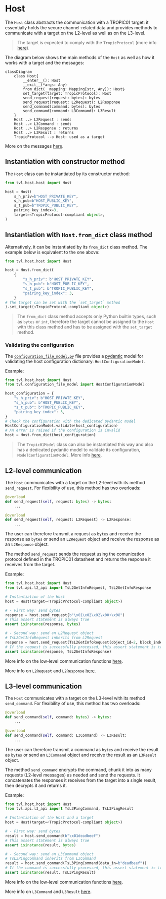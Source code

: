 # Host

The `Host` class abstracts the communication with a TROPIC01 target: it
essentially holds the secure channel-related data and provides methods to
communicate with a target on the L2-level as well as on the L3-level.

> The target is expected to comply with the `TropicProtocol`
> (more info [here](../targets/README.md#tropicprotocol)).

The diagram below shows the main methods of the `Host` as well as how it works
with a target and the messages:

```mermaid
classDiagram
    class Host{
        __enter__(): Host
        __exit__(*args: Any)
        from_dict(__mapping: Mapping[str, Any]): Host$
        set_target(target: TropicProtocol): Host
        send_request(request: bytes): bytes
        send_request(request: L2Request): L2Response
        send_command(command: bytes): bytes
        send_command(command: L3Command): L3Result
    }
    Host ..> L2Request : sends
    Host ..> L3Command : sends
    Host ..> L2Response : returns
    Host ..> L3Result : returns
    TropicProtocol --o Host: used as a target
```

More on the messages [here](../messages/README.md).

## Instantiation with constructor method

The `Host` class can be instantiated by its constructor method:

```python
from tvl.host.host import Host

host = Host(
    s_h_priv=b"HOST_PRIVATE_KEY",
    s_h_pub=b"HOST_PUBLIC_KEY",
    s_t_pub=b"TROPIC_PUBLIC_KEY",
    pairing_key_index=3,
    target=<TropicProtocol-compliant object>,
)
```

## Instantiation with `Host.from_dict` class method

Alternatively, it can be instantiated by its `from_dict` class method.
The example below is equivalent to the one above:

```python
from tvl.host.host import Host

host = Host.from_dict(
    {
        "s_h_priv": b"HOST_PRIVATE_KEY",
        "s_h_pub": b"HOST_PUBLIC_KEY",
        "s_t_pub": b"TROPIC_PUBLIC_KEY",
        "pairing_key_index": 3,
    }
# The target can be set with the `set_target` method
).set_target(<TropicProtocol-compliant object>)
```

> The `from_dict` class method accepts only Python builtin types, such as `bytes`
> or `int`, therefore the target cannot be assigned to the `Host` with this class
> method and has to be assigned with the `set_target` method.

### Validating the configuration

The [`configuration_file_model.py`](../configuration_file_model.py)
file provides a [pydantic](https://pypi.org/project/pydantic/1.10.13/)
model for validating the host configuration dictionary: `HostConfigurationModel`.

Example:
```python
from tvl.host.host import Host
from tvl.configuration_file_model import HostConfigurationModel

host_configuration = {
    "s_h_priv": b"HOST_PRIVATE_KEY",
    "s_h_pub": b"HOST_PUBLIC_KEY",
    "s_t_pub": b"TROPIC_PUBLIC_KEY",
    "pairing_key_index": 3,
}
# Check the configuration with the dedicated pydantic model
HostConfigurationModel.validate(host_configuration)
# An error is raised if the configuration is invalid
host = Host.from_dict(host_configuration)
```

> The `Tropic01Model` class can also be instantiated this way and also has a dedicated
> pydantic model to validate its configuration, `ModelConfigurationModel`.
> More info [here](../targets/model/README.md).

## L2-level communication

The `Host` communicates with a target on the L2-level with its method
`send_request`. For flexibility of use, this method has two overloads:

```python
@overload
def send_request(self, request: bytes) -> bytes:
    ...

@overload
def send_request(self, request: L2Request) -> L2Response:
    ...
```

The user can therefore transmit a request as `bytes` and receive the response
as `bytes` or send an `L2Request` object and receive the response
as an `L2Response` object.

The method `send_request` sends the request using the comunication protocol
defined in the TROPIC01 datasheet and returns the response it receives from the target.

Example:
```python
from tvl.host.host import Host
from tvl.api.l2_api import TsL2GetInfoRequest, TsL2GetInfoResponse

# Instantiation of the Host
host = Host(target=<TropicProtocol-compliant object>)

# - First way: send bytes
response = host.send_request(b"\x01\x02\x02\x00+\x98")
# This assert statement is always true
assert isinstance(response, bytes)

# - Second way: send an L2Request object
# TsL2GetInfoRequest inherits from L2Request
response = host.send_request(TsL2GetInfoRequest(object_id=2, block_index=0))
# If the request is successfully processed, this assert statement is true
assert isinstance(response, TsL2GetInfoResponse)
```

More info on the low-level communication functions [here](../targets/README.md#examples-of-communication).

More info on `L2Request` and `L2Response` [here](../messages/README.md).

## L3-level communication

The `Host` communicates with a target on the L3-level with its method
`send_command`. For flexibility of use, this method has two overloads:

```python
@overload
def send_command(self, command: bytes) -> bytes:
    ...

@overload
def send_command(self, command: L3Command) -> L3Result:
    ...
```

The user can therefore transmit a command as `bytes` and receive the result
as `bytes` or send an `L3Command` object and receive the result
as an `L3Result` object.

The method `send_command` encrypts the command, chunk it into as many requests
(L2-level messages) as needed and send the requests.
It concatenates the responses it receives from the target into a single result,
then decrypts it and returns it.

Example:
```python
from tvl.host.host import Host
from tvl.api.l3_api import TsL3PingCommand, TsL3PingResult

# Instantiation of the Host and a target
host = Host(target=<TropicProtocol-compliant object>)

# - First way: send bytes
result = host.send_command(b"\x01deadbeef")
# This assert statement is always true
assert isinstance(result, bytes)

# - Second way: send an L3Command object
# TsL3PingCommand inherits from L3Command
result = host.send_command(TsL3PingCommand(data_in=b"deadbeef"))
# If the command is successfully processed, this assert statement is true
assert isinstance(result, TsL3PingResult)
```

More info on the low-level communication functions [here](../targets/README.md#examples-of-communication).

More info on `L3Command` and `L3Result` [here](../messages/README.md).
